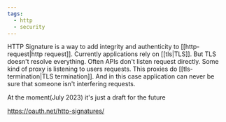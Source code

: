 ```yaml
---
tags:
  - http
  - security
---
```

HTTP Signature is a way to add integrity and authenticity to [[http-request|http request]]. 
Currently applications rely on [[tls|TLS]]. But TLS doesn't resolve everything. Often APIs don't listen request directly. Some kind of proxy is listening to users requests. This proxies do [[tls-termination|TLS termination]]. And in this case application can never be sure that someone isn't interfering requests.

At the moment(July 2023) it's just a draft for the future

https://oauth.net/http-signatures/
